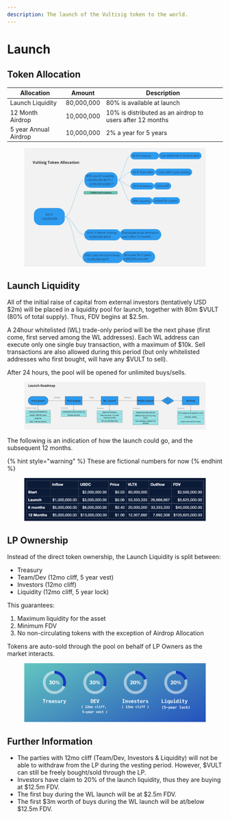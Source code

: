 ```yaml
---
description: The launch of the Vultisig token to the world.
---
```


# Launch

## Token Allocation

| Allocation            | Amount     | Description                                               |
| --------------------- | ---------- | --------------------------------------------------------- |
| Launch Liquidity      | 80,000,000 | 80% is available at launch                                |
| 12 Month Airdrop      | 10,000,000 | 10% is distributed as an airdrop to users after 12 months |
| 5 year Annual Airdrop | 10,000,000 | 2% a year for 5 years                                     |

<figure><img src="../.gitbook/assets/Launch-TokenAllocation.jpeg" alt=""><figcaption></figcaption></figure>

## Launch Liquidity

All of the initial raise of capital from external investors (tentatively USD $2m) will be placed in a liquidity pool for launch, together with 80m $VULT (80% of total supply). Thus, FDV begins at $2.5m.

A 24hour whitelisted (WL) trade-only period will be the next phase (first come, first served among the WL addresses). Each WL address can execute only one single buy transaction, with a maximum of $10k. Sell transactions are also allowed during this period (but only whitelisted addresses who first bought, will have any $VULT to sell). 

After 24 hours, the pool will be opened for unlimited buys/sells.

<figure><img src="../.gitbook/assets/Launch-Roadmap.jpeg" alt=""><figcaption></figcaption></figure>

The following is an indication of how the launch could go, and the subsequent 12 months.

{% hint style="warning" %}
These are fictional numbers for now
{% endhint %}

<figure><img src="../.gitbook/assets/Launch-1.png" alt=""><figcaption></figcaption></figure>

## LP Ownership

Instead of the direct token ownership, the Launch Liquidity is split between:

* Treasury
* Team/Dev (12mo cliff, 5 year vest)
* Investors (12mo cliff)
* Liquidity (12mo cliff, 5 year lock)

This guarantees:

1. Maximum liquidity for the asset
2. Minimum FDV
3. No non-circulating tokens with the exception of Airdrop Allocation

Tokens are auto-sold through the pool on behalf of LP Owners as the market interacts.&#x20;

<figure><img src="../.gitbook/assets/Launch-2.png" alt=""><figcaption></figcaption></figure>

## Further Information

* The parties with 12mo cliff (Team/Dev, Investors & Liquidity) will not be able to withdraw from the LP during the vesting period. However, $VULT can still be freely bought/sold through the LP.
* Investors have claim to 20% of the launch liquidity, thus they are buying at $12.5m FDV.
* The first buy during the WL launch will be at $2.5m FDV.
* The first $3m worth of buys during the WL launch will be at/below $12.5m FDV.
